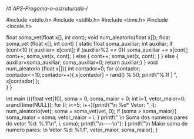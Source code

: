 /*# APS-Progama-o-estruturada-*/

#include <stdio.h> 
#include <stdlib.h> 
#include <time.h> 
#include <locale.h>

float soma_vet(float x[], int cont); void num_aleatorio(float x[]);
float soma_vet (float x[], int cont) { static float soma_auxiliar; 
  int auxiliar;
if (cont<10 ){
	auxiliar= x[cont];
	if (auxiliar%2 == 0){
		soma_auxiliar += x[cont]; 
		cont++;
		soma_vet(x, cont);
	} else {
		cont++;
		soma_vet(x, cont);
	}
} else {	auxiliar=soma_auxiliar;
	soma_auxiliar=0;
	return auxiliar;}
}
void num_aleatorio (float x[]){ int contador=0;
for (contador; contador<=10;contador++){
	x[contador] = rand() % 50;
	printf("%.1f | ", x[contador]
);	
}
}

int main (){float vet[10], soma = 0, soma_maior = 0; int i=1, vetor_maior=0; srand(time(NULL));
	for (i; i<=5; i++){printf("\n %d* Vetor: ", i);
			num_aleatorio(vet);
			soma = soma_vet(vet, 0);
			if (soma > soma_maior){
				soma_maior = soma;
				vetor_maior = i;
}
			printf(" \n Soma dos numeros pares do vetor %d: %.1f\n", i, soma);
			printf("\n----\n");
	}
	printf("\n Maior soma de numero pares: \n Vetor %d:  %1.f", vetor_maior, soma_maior);
}
